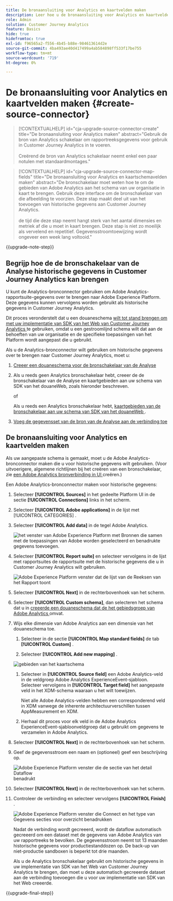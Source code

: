 ```yaml
---
title: De bronaansluiting voor Analytics en kaartvelden maken
description: Leer hoe u de bronaansluiting voor Analytics en kaartvelden maakt
role: Admin
solution: Customer Journey Analytics
feature: Basics
hide: true
hidefromtoc: true
exl-id: f96565a2-f556-4b45-b88e-984613614d2e
source-git-commit: 4ba493ae40d417499a4ab584898ff533f17be755
workflow-type: tm+mt
source-wordcount: '719'
ht-degree: 0%

---
```


# De bronaansluiting voor Analytics en kaartvelden maken {#create-source-connector}

<!-- markdownlint-disable MD034 -->

>[!CONTEXTUALHELP]
>id="cja-upgrade-source-connector-create"
>title="De bronaansluiting voor Analytics maken"
>abstract="Gebruik de bron van Analytics schakelaar om rapportreeksgegevens voor gebruik in Customer Journey Analytics in te voeren.<br><br> Creërend de bron van Analytics schakelaar neemt enkel een paar notulen met standaardmontages."

<!-- markdownlint-enable MD034 -->

<!-- markdownlint-disable MD034 -->

>[!CONTEXTUALHELP]
>id="cja-upgrade-source-connector-map-fields"
>title="De bronaansluiting voor Analytics en kaartschemavelden maken"
>abstract="De bronschakelaar moet weten hoe te om de gebieden van Adobe Analytics aan het schema van uw organisatie in kaart te brengen. Gebruik deze interface om de bronschakelaar van die afbeelding te voorzien. Deze stap maakt deel uit van het toevoegen van historische gegevens aan Customer Journey Analytics.<br><br> de tijd die deze stap neemt hangt sterk van het aantal dimensies en metriek af die u moet in kaart brengen. Deze stap is niet zo moeilijk als vervelend en repetitief. Gegevensstroomtoewijzing wordt ongeveer een week lang voltooid."

<!-- markdownlint-enable MD034 -->

{{upgrade-note-step}}

## Begrijp hoe de de bronschakelaar van de Analyse historische gegevens in Customer Journey Analytics kan brengen

U kunt de Analytics-bronconnector gebruiken om Adobe Analytics-rapportsuite-gegevens over te brengen naar Adobe Experience Platform. Deze gegevens kunnen vervolgens worden gebruikt als historische gegevens in Customer Journey Analytics.

Dit proces veronderstelt dat u een douaneschema [ wilt tot stand brengen om met uw implementatie van SDK van het Web van Customer Journey Analytics ](/help/getting-started/cja-upgrade/cja-upgrade-schema-create.md) te gebruiken, omdat u een gestroomlijnd schema wilt dat aan de behoeften van uw organisatie en de specifieke toepassingen van het Platform wordt aangepast die u gebruikt.

Als u de Analytics-bronconnector wilt gebruiken om historische gegevens over te brengen naar Customer Journey Analytics, moet u:

1. [Creeer een douaneschema voor de bronschakelaar van de Analyse](/help/getting-started/cja-upgrade/cja-upgrade-source-connector-schema.md)

1. Als u reeds geen Analytics bronschakelaar hebt, creeer de de bronschakelaar van de Analyse en kaartgebieden aan uw schema van SDK van het douaneWeb, zoals hieronder beschreven.

   of

   Als u reeds een Analytics bronschakelaar hebt, [ kaartgebieden van de bronschakelaar aan uw schema van SDK van het douaneWeb ](/help/getting-started/cja-upgrade/cja-upgrade-from-source-connector.md).

1. [Voeg de gegevensset van de bron van de Analyse aan de verbinding toe](/help/getting-started/cja-upgrade/cja-upgrade-source-connector-dataset.md)

## De bronaansluiting voor Analytics en kaartvelden maken

Als uw aangepaste schema is gemaakt, moet u de Adobe Analytics-bronconnector maken die u voor historische gegevens wilt gebruiken. (Voor uitvoerigere, algemene richtlijnen bij het creëren van een bronschakelaar, zie [ een Adobe Analytics bronverbinding in UI ](https://experienceleague.adobe.com/docs/experience-platform/sources/ui-tutorials/create/adobe-applications/analytics.html) creëren.)

Een Adobe Analytics-bronconnector maken voor historische gegevens:

1. Selecteer **[!UICONTROL Sources]** in het gedeelte Platform UI in de sectie **[!UICONTROL Connections]** links in het scherm.

1. Selecteer **[!UICONTROL Adobe applications]** in de lijst met [!UICONTROL CATEGORIES] .

1. Selecteer **[!UICONTROL Add data]** in de tegel Adobe Analytics.

   ![ het venster van Adobe Experience Platform met Bronnen die samen met de toepassingen van Adobe worden geselecteerd en benadrukte gegevens toevoegen.](./assets/sources-overview.png)

1. Selecteer **[!UICONTROL Report suite]** en selecteer vervolgens in de lijst met rapportsuites de rapportsuite met de historische gegevens die u in Customer Journey Analytics wilt gebruiken.

   ![ Adobe Experience Platform venster dat de lijst van de Reeksen van het Rapport toont ](./assets/report-suites.png)

1. Selecteer **[!UICONTROL Next]** in de rechterbovenhoek van het scherm.

1. Selecteer **[!UICONTROL Custom schema]**, dan selecteren het schema dat u in [ creeerde een douaneschema dat de het gebiedsgroep van Adobe Analytics ](/help/getting-started/cja-upgrade/cja-upgrade-source-connector-schema.md) omvat. <!-- Deleted this, because I changed this from choosing the default schemawe're pointing them now at the schema they just created: "Adobe Experience Platform  automatically creates the schema and the corresponding dataset to map all standard fields from the selected Adobe Analytics report suite." -->

   <!-- add screenshot -->

1. Wijs elke dimensie van Adobe Analytics aan een dimensie van het douaneschema toe.

   1. Selecteer in de sectie **[!UICONTROL Map standard fields]** de tab **[!UICONTROL Custom]** .

   1. Selecteer **[!UICONTROL Add new mapping]** .

   ![ gebieden van het kaartschema ](assets/schema-mapping.png)

   1. Selecteer in **[!UICONTROL Source field]** een Adobe Analytics-veld in de veldgroep Adobe Analytics ExperienceEvent-sjabloon. Selecteer vervolgens in **[!UICONTROL Target field]** het aangepaste veld in het XDM-schema waaraan u het wilt toewijzen.

      Niet alle Adobe Analytics-velden hebben een corresponderend veld in XDM vanwege de inherente architectuurverschillen tussen AppMeasurement en XDM.

   1. Herhaal dit proces voor elk veld in de Adobe Analytics ExperienceEvent-sjabloonveldgroep dat u gebruikt om gegevens te verzamelen in Adobe Analytics.

1. Selecteer **[!UICONTROL Next]** in de rechterbovenhoek van het scherm.

1. Geef de gegevensstroom een naam en (optioneel) geef een beschrijving op.

   ![ Adobe Experience Platform venster die de sectie van het detail Dataflow ](./assets/dataflow-detail.png) benadrukt

1. Selecteer **[!UICONTROL Next]** in de rechterbovenhoek van het scherm.

1. Controleer de verbinding en selecteer vervolgens **[!UICONTROL Finish]** .

   ![ Adobe Experience Platform venster die Connect en het type van Gegevens secties voor overzicht benadrukken ](./assets/review.png)

   Nadat de verbinding wordt gecreeerd, wordt de dataflow automatisch gecreeerd om een dataset met de gegevens van Adobe Analytics van uw rapportreeks te bevolken. De gegevensstroom neemt tot 13 maanden historische gegevens voor productiestanddozen op. De back-up van niet-productie sandboxen is beperkt tot drie maanden.

   Als u de Analytics bronschakelaar gebruikt om historische gegevens in uw implementatie van SDK van het Web van Customer Journey Analytics te brengen, dan moet u deze automatisch gecreeerde dataset aan de verbinding toevoegen die u voor uw implementatie van SDK van het Web creeerde.

{{upgrade-final-step}}
